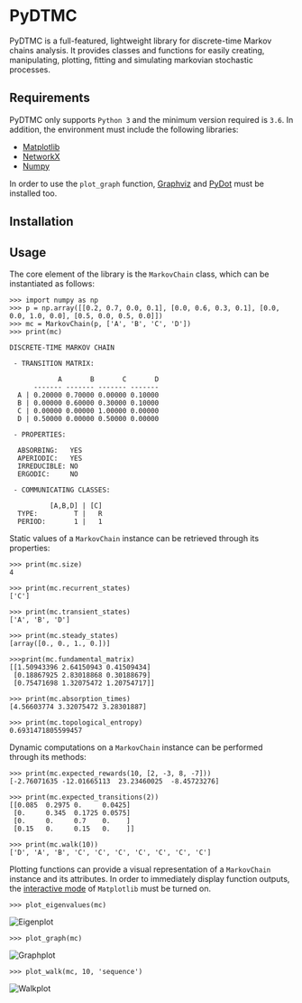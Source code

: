 # PyDTMC

PyDTMC is a full-featured, lightweight library for discrete-time Markov chains analysis. It provides classes and functions for easily creating, manipulating, plotting, fitting and simulating markovian stochastic processes.

## Requirements

PyDTMC only supports `Python 3` and the minimum version required is `3.6`. In addition, the environment must include the following libraries:

* [Matplotlib](https://matplotlib.org/)
* [NetworkX](https://networkx.github.io/)
* [Numpy](https://www.numpy.org/)

In order to use the `plot_graph` function, [Graphviz](https://www.graphviz.org/) and [PyDot](https://pypi.org/project/pydot/) must be installed too.

## Installation

## Usage

The core element of the library is the `MarkovChain` class, which can be instantiated as follows:

```console
>>> import numpy as np
>>> p = np.array([[0.2, 0.7, 0.0, 0.1], [0.0, 0.6, 0.3, 0.1], [0.0, 0.0, 1.0, 0.0], [0.5, 0.0, 0.5, 0.0]])
>>> mc = MarkovChain(p, ['A', 'B', 'C', 'D'])
>>> print(mc)

DISCRETE-TIME MARKOV CHAIN

 - TRANSITION MATRIX:

            A       B       C       D
      ------- ------- ------- -------
  A | 0.20000 0.70000 0.00000 0.10000
  B | 0.00000 0.60000 0.30000 0.10000
  C | 0.00000 0.00000 1.00000 0.00000
  D | 0.50000 0.00000 0.50000 0.00000

 - PROPERTIES:

  ABSORBING:   YES
  APERIODIC:   YES
  IRREDUCIBLE: NO
  ERGODIC:     NO

 - COMMUNICATING CLASSES:

          [A,B,D] | [C]
  TYPE:         T |   R
  PERIOD:       1 |   1
```

Static values of a `MarkovChain` instance can be retrieved through its properties:

```console
>>> print(mc.size)
4

>>> print(mc.recurrent_states)
['C']

>>> print(mc.transient_states)
['A', 'B', 'D']

>>> print(mc.steady_states)
[array([0., 0., 1., 0.])]

>>>print(mc.fundamental_matrix)
[[1.50943396 2.64150943 0.41509434]
 [0.18867925 2.83018868 0.30188679]
 [0.75471698 1.32075472 1.20754717]]

>>> print(mc.absorption_times)
[4.56603774 3.32075472 3.28301887]

>>> print(mc.topological_entropy)
0.6931471805599457
```

Dynamic computations on a `MarkovChain` instance can be performed through its methods:

```console
>>> print(mc.expected_rewards(10, [2, -3, 8, -7]))
[-2.76071635 -12.01665113  23.23460025  -8.45723276]

>>> print(mc.expected_transitions(2))
[[0.085  0.2975 0.     0.0425]
 [0.     0.345  0.1725 0.0575]
 [0.     0.     0.7    0.    ]
 [0.15   0.     0.15   0.    ]]
 
>>> print(mc.walk(10))
['D', 'A', 'B', 'C', 'C', 'C', 'C', 'C', 'C', 'C']
```

Plotting functions can provide a visual representation of a `MarkovChain` instance and its attributes. In order to immediately display function outputs, the [interactive mode](https://matplotlib.org/faq/usage_faq.html#what-is-interactive-mode) of `Matplotlib` must be turned on.

```console
>>> plot_eigenvalues(mc)
```

![Eigenplot](https://i.imgur.com/ARWWG7z.png)

```console
>>> plot_graph(mc)
```

![Graphplot](https://i.imgur.com/looxKRO.png)

```console
>>> plot_walk(mc, 10, 'sequence')
```

![Walkplot](https://i.imgur.com/oxjDYr3.png)
